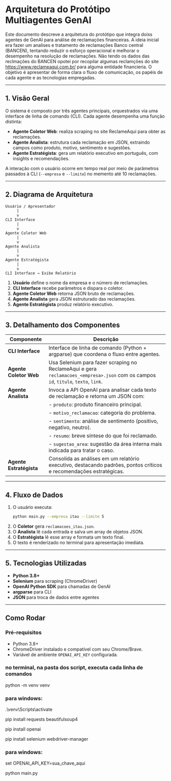 # Arquitetura do Protótipo Multiagentes GenAI

Este documento descreve a arquitetura do protótipo que integra doiss agentes de GenAI para análise de reclamações financeiras. A ideia inicial era fazer um analises e tratamento de reclamações Banco central (BANCEN), tentando reduzir o esforço operacional e melhorar o desempenho na resolução de reclamações. Não tendo os dados das reclmações do BANCEN opotei por recopilar algumas reclamções do site https://www.reclameaqui.com.br/ para alguma entidade financieria. O objetivo é apresentar de forma clara o fluxo de comunicação, os papéis de cada agente e as tecnologias empregadas.

---

## 1. Visão Geral

O sistema é composto por três agentes principais, orquestrados via uma interface de linha de comando (CLI). Cada agente desempenha uma função distinta:

- **Agente Coletor Web**: realiza scraping no site ReclameAqui para obter as reclamações.
- **Agente Analista**: estrutura cada reclamação em JSON, extraindo campos como produto, motivo, sentimento e sugestões.
- **Agente Estratégista**: gera um relatório executivo em português, com insights e recomendações.

A interação com o usuário ocorre em tempo real por meio de parâmetros passados à CLI (`--empresa` e `--limite`) no memento até 10 reclamaçôes.

---

## 2. Diagrama de Arquitetura

```plaintext
Usuário / Apresentador
     |
     v
CLI Interface
     |
     v
Agente Coletor Web
     |
     v
Agente Analista
     |
     v
Agente Estratégista
     |
     v
CLI Interface → Exibe Relatório
```

1. **Usuário** define o nome da empresa e o número de reclamações.
2. **CLI Interface** recebe parâmetros e dispara o coletor.
3. **Agente Coletor Web** retorna JSON bruto de reclamações.
4. **Agente Analista** gera JSON estruturado das reclamações.
5. **Agente Estratégista** produz relatório executivo.

---

## 3. Detalhamento dos Componentes

| Componente              | Descrição                                                                                                                          |
| ----------------------- | ---------------------------------------------------------------------------------------------------------------------------------- |
| **CLI Interface**       | Interface de linha de comando (Python + argparse) que coordena o fluxo entre agentes.                                              |
| **Agente Coletor Web**  | Usa Selenium para fazer scraping no ReclameAqui e gera `reclamacoes_<empresa>.json` com os campos `id`, `titulo`, `texto`, `link`. |
| **Agente Analista**     | Invoca a API OpenAI para analisar cada texto de reclamação e retorna um JSON com:                                                  |
|                         | - `produto`: produto financeiro principal.                                                                                         |
|                         | - `motivo_reclamacao`: categoria do problema.                                                                                      |
|                         | - `sentimento`: análise de sentimento (positivo, negativo, neutro).                                                                |
|                         | - `resumo`: breve síntese do que foi reclamado.                                                                                    |
|                         | - `sugestao_area`: sugestão da área interna mais indicada para tratar o caso.                                                      |
| **Agente Estratégista** | Consolida as análises em um relatório executivo, destacando padrões, pontos críticos e recomendações estratégicas.                 |

---

## 4. Fluxo de Dados

1. O usuário executa:
   ```bash
   python main.py --empresa itau --limite 5
   ```
2. O **Coletor** gera `reclamacoes_itau.json`.
3. O **Analista** lê cada entrada e salva um array de objetos JSON.
4. O **Estratégista** lê esse array e formata um texto final.
5. O texto é renderizado no terminal para apresentação imediata.

---

## 5. Tecnologias Utilizadas

- **Python 3.8+**
- **Selenium** para scraping (ChromeDriver)
- **OpenAI Python SDK** para chamadas de GenAI
- **argparse** para CLI
- **JSON** para troca de dados entre agentes

---


## Como Rodar

### Pré-requisitos
- Python 3.8+
- ChromeDriver instalado e compatível com seu Chrome/Brave.
- Variável de ambiente `OPENAI_API_KEY` configurada.

### no terminal, na pasta dos script, executa cada linha de comandos

python -m venv venv

### para windows:
.\venv\Scripts\activate

pip install requests beautifulsoup4

pip install openai

pip install selenium webdriver-manager

### para windows:
set OPENAI_API_KEY=sua_chave_aqui

python main.py


